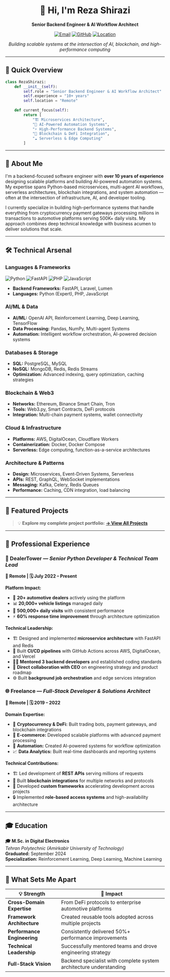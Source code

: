 <div align="center">

# 👋 Hi, I'm Reza Shirazi

**Senior Backend Engineer & AI Workflow Architect**

[![Email](https://img.shields.io/badge/Email-itreza7%40gmail.com-red?style=flat-square&logo=gmail&logoColor=white)](mailto:itreza7@gmail.com)
[![GitHub](https://img.shields.io/badge/GitHub-itreza7-181717?style=flat-square&logo=github)](https://github.com/itreza7)
[![Location](https://img.shields.io/badge/Location-Remote-green?style=flat-square&logo=googlemaps&logoColor=white)]()


*Building scalable systems at the intersection of AI, blockchain, and high-performance computing*

</div>

---

## 🚀 Quick Overview

```python
class RezaShirazi:
    def __init__(self):
        self.role = "Senior Backend Engineer & AI Workflow Architect"
        self.experience = "10+ years"
        self.location = "Remote"
        
    def current_focus(self):
        return [
            "🏗️ Microservices Architecture",
            "🤖 AI-Powered Automation Systems", 
            "⚡ High-Performance Backend Systems",
            "🔗 Blockchain & DeFi Integration",
            "☁️ Serverless & Edge Computing"
        ]
```

---

## 🧠 About Me

I'm a backend-focused software engineer with **over 10 years of experience** designing scalable platforms and building AI-powered automation systems. My expertise spans Python-based microservices, multi-agent AI workflows, serverless architectures, blockchain integrations, and system automation — often at the intersection of infrastructure, AI, and developer tooling.

I currently specialize in building high-performance systems that handle everything from cryptocurrency payment gateways processing millions in transactions to automotive platforms serving 500K+ daily visits. My approach combines deep technical knowledge with business acumen to deliver solutions that scale.


---

## 🛠️ Technical Arsenal

### Languages & Frameworks
![Python](https://img.shields.io/badge/Python-Expert-3776AB?style=flat-square&logo=python&logoColor=white)
![FastAPI](https://img.shields.io/badge/FastAPI-Expert-009688?style=flat-square&logo=fastapi&logoColor=white)
![PHP](https://img.shields.io/badge/PHP-Advanced-777BB4?style=flat-square&logo=php&logoColor=white)
![JavaScript](https://img.shields.io/badge/JavaScript-Mid-F7DF1E?style=flat-square&logo=javascript&logoColor=black)

- **Backend Frameworks:** FastAPI, Laravel, Lumen
- **Languages:** Python (Expert), PHP, JavaScript

### AI/ML & Data
- **AI/ML:** OpenAI API, Reinforcement Learning, Deep Learning, TensorFlow
- **Data Processing:** Pandas, NumPy, Multi-agent Systems
- **Automation:** Intelligent workflow orchestration, AI-powered decision systems

### Databases & Storage
- **SQL:** PostgreSQL, MySQL
- **NoSQL:** MongoDB, Redis, Redis Streams
- **Optimization:** Advanced indexing, query optimization, caching strategies

### Blockchain & Web3
- **Networks:** Ethereum, Binance Smart Chain, Tron
- **Tools:** Web3.py, Smart Contracts, DeFi protocols
- **Integration:** Multi-chain payment systems, wallet connectivity

### Cloud & Infrastructure
- **Platforms:** AWS, DigitalOcean, Cloudflare Workers
- **Containerization:** Docker, Docker Compose
- **Serverless:** Edge computing, function-as-a-service architectures

### Architecture & Patterns
- **Design:** Microservices, Event-Driven Systems, Serverless
- **APIs:** REST, GraphQL, WebSocket implementations
- **Messaging:** Kafka, Celery, Redis Queues
- **Performance:** Caching, CDN integration, load balancing

---


## 📁 Featured Projects

> 💡 **Explore my complete project portfolio:** [**→ View All Projects**](projects.md)

---

## 💼 Professional Experience

### 🏢 DealerTower — *Senior Python Developer & Technical Team Lead*
**📍 Remote | 🗓️ July 2022 – Present**

**Platform Impact:**
- 🚗 **20+ automotive dealers** actively using the platform
- 📊 **20,000+ vehicle listings** managed daily
- 👥 **500,000+ daily visits** with consistent performance
- ⚡ **60% response time improvement** through architecture optimization

**Technical Leadership:**
- 🏗️ Designed and implemented **microservice architecture** with FastAPI and Redis
- 🚀 Built **CI/CD pipelines** with GitHub Actions across AWS, DigitalOcean, and Vercel
- 👨‍💻 **Mentored 3 backend developers** and established coding standards
- 🤝 **Direct collaboration with CEO** on engineering strategy and product roadmap
- ⚙️ Built **background job orchestration** and edge services integration

### 🌐 Freelance — *Full-Stack Developer & Solutions Architect*
**📍 Remote | 🗓️ 2019 – 2022**

**Domain Expertise:**
- 💱 **Cryptocurrency & DeFi:** Built trading bots, payment gateways, and blockchain integrations
- 🛒 **E-commerce:** Developed scalable platforms with advanced payment processing
- 🤖 **Automation:** Created AI-powered systems for workflow optimization
- 📈 **Data Analytics:** Built real-time dashboards and reporting systems

**Technical Contributions:**
- 🏗️ Led development of **REST APIs** serving millions of requests
- 🔗 Built **blockchain integrations** for multiple networks and protocols
- 🎯 Developed **custom frameworks** accelerating development across projects
- 🔒 Implemented **role-based access systems** and high-availability architecture

---

## 🎓 Education

**🎓 M.Sc. in Digital Electronics**  
*Tehran Polytechnic (Amirkabir University of Technology)*  
**Graduated:** September 2024  
**Specialization:** Reinforcement Learning, Deep Learning, Machine Learning

---

## 🌟 What Sets Me Apart

| 💡 **Strength** | 🎯 **Impact** |
|----------------|---------------|
| **Cross-Domain Expertise** | From DeFi protocols to enterprise automotive platforms |
| **Framework Architecture** | Created reusable tools adopted across multiple projects |
| **Performance Engineering** | Consistently delivered 50%+ performance improvements |
| **Technical Leadership** | Successfully mentored teams and drove engineering strategy |
| **Full-Stack Vision** | Backend specialist with complete system architecture understanding |
